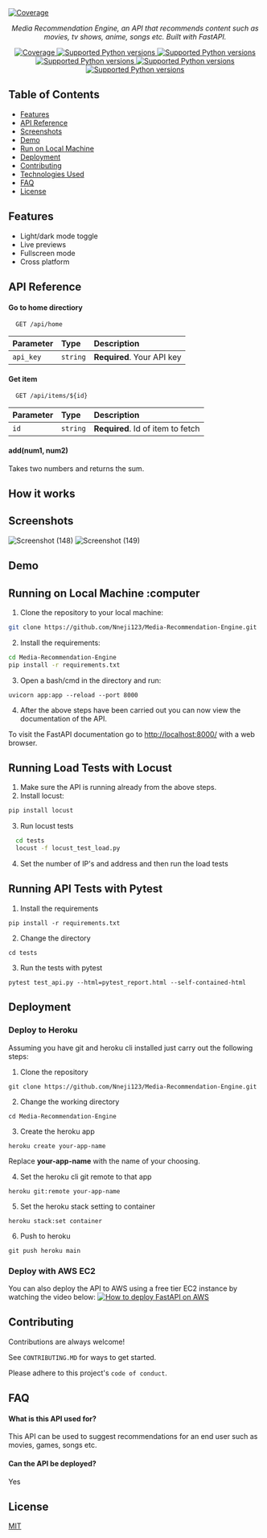 <a href="https://codecov.io/gh/tiangolo/fastapi" target="_blank">
    <img src="https://cdn.activestate.com/wp-content/uploads/2019/12/RecommendationEngine.png" alt="Coverage">
</a>
<p align="center">
    <em>Media Recommendation Engine, an API that recommends content such as movies, tv shows, anime, songs etc. Built with FastAPI.</em>
</p>
<p align="center">

<a href="https://codecov.io/gh/tiangolo/fastapi" target="_blank">
    <img src="https://img.shields.io/badge/Python-darkblue.svg?style=flat&logo=python&logoColor=white" alt="Coverage">
</a>
<a href="https://pypi.org/project/fastapi" target="_blank">
    <img src="https://img.shields.io/badge/sklearn-darkorange.svg?style=flat&logo=scikit-learn&logoColor=white" alt="Supported Python versions">
</a>
<a href="https://pypi.org/project/fastapi" target="_blank">
    <img src="https://img.shields.io/badge/FastAPI-darkgreen.svg?style=flat&logo=fastapi&logoColor=white" alt="Supported Python versions">
</a>

<a href="https://pypi.org/project/fastapi" target="_blank">
    <img src="https://img.shields.io/badge/Docker-blue?style=flat&logo=docker&logoColor=white" alt="Supported Python versions">
</a>
<a href="https://pypi.org/project/fastapi" target="_blank">
    <img src="https://img.shields.io/badge/build-passing-brightgreen.svg?style=flat" alt="Supported Python versions">
</a>
<a href="https://pypi.org/project/fastapi" target="_blank">
    <img src="https://img.shields.io/github/repo-size/Nneji123/Media-Recommendation-Engine" alt="Supported Python versions">
</a>
</p>

## Table of Contents

- [Features](#features)
- [API Reference](#api-reference)
- [Screenshots](#screenshots)
- [Demo](#demo)
- [Run on Local Machine](#running-on-local-machine-:computer:)
- [Deployment](#deployment)
- [Contributing](#contributing)
- [Technologies Used](#technologies-used)
- [FAQ](#faq)
- [License](#license)

## Features

- Light/dark mode toggle
- Live previews
- Fullscreen mode
- Cross platform

## API Reference

#### Go to home directiory

```http
  GET /api/home
```

| Parameter | Type     | Description                |
| :-------- | :------- | :------------------------- |
| `api_key` | `string` | **Required**. Your API key |

#### Get item

```http
  GET /api/items/${id}
```

| Parameter | Type     | Description                       |
| :-------- | :------- | :-------------------------------- |
| `id`      | `string` | **Required**. Id of item to fetch |

#### add(num1, num2)

Takes two numbers and returns the sum.

## How it works

## Screenshots

![Screenshot (148)](https://user-images.githubusercontent.com/101701760/177749665-67f2ad15-7514-4218-b419-4fd0e717d509.png)
![Screenshot (149)](https://user-images.githubusercontent.com/101701760/177749677-6fd3860f-6db3-4d14-be28-55233b45d15d.png)

## Demo

## Running on Local Machine :computer

1. Clone the repository to your local machine:

```bash
git clone https://github.com/Nneji123/Media-Recommendation-Engine.git
```

2. Install the requirements:

```bash
cd Media-Recommendation-Engine
pip install -r requirements.txt
```

3. Open a bash/cmd in the directory and run:

```
uvicorn app:app --reload --port 8000
```

4. After the above steps have been carried out you can now view the documentation of the API.

To visit the FastAPI documentation go to <http://localhost:8000/> with a web browser.

## Running Load Tests with Locust

1. Make sure the API is running already from the above steps.
2. Install locust:

```bash
pip install locust
```

3. Run locust tests

```bash
  cd tests
  locust -f locust_test_load.py
```

4. Set the number of IP's and address and then run the load tests

## Running API Tests with Pytest

1. Install the requirements

```
pip install -r requirements.txt
```

2. Change the directory

```
cd tests
```

3. Run the tests with pytest

```
pytest test_api.py --html=pytest_report.html --self-contained-html
```

## Deployment

### Deploy to Heroku

Assuming you have git and heroku cli installed just carry out the following steps:

1. Clone the repository

```
git clone https://github.com/Nneji123/Media-Recommendation-Engine.git
```

2. Change the working directory

```
cd Media-Recommendation-Engine
```

3. Create the heroku app

```
heroku create your-app-name 
```

Replace **your-app-name** with the name of your choosing.

4. Set the heroku cli git remote to that app

```
heroku git:remote your-app-name
```

5. Set the heroku stack setting to container

```
heroku stack:set container
```

6. Push to heroku

```
git push heroku main
```

### Deploy with AWS EC2

You can also deploy the API to AWS using a free tier EC2 instance by watching the video below:
[![How to deploy FastAPI on AWS](https://youtube-md.vercel.app/SgSnz7kW-Ko/640/360)](https://www.youtube.com/watch?v=SgSnz7kW-Ko)
</div>

## Contributing

Contributions are always welcome!

See `CONTRIBUTING.MD` for ways to get started.

Please adhere to this project's `code of conduct`.

## FAQ

#### What is this API used for?

This API can be used to suggest recommendations for an end user such as movies, games, songs etc.

#### Can the API be deployed?

Yes

## License

[MIT](https://github.com/Nneji123/Media-Recommendation-Engine/blob/main/LICENSE)

